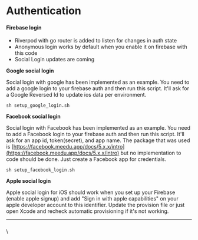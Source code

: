 # Authentication

#### Firebase login

* Riverpod with go router is added to listen for changes in auth state
* Anonymous login works by default when you enable it on firebase with this code
* Social Login updates are coming

**Google social login**

Social login with google has been implemented as an example. You need to add a google login to your firebase auth and then run this script. It'll ask for a Google Reversed Id to update ios data per environment.

```
sh setup_google_login.sh
```

**Facebook social login**

Social login with Facebook has been implemented as an example. You need to add a Facebook login to your firebase auth and then run this script. It'll ask for an app id, token(secret), and app name. The package that was used is [https://facebook.meedu.app/docs/5.x.x/intro](https://facebook.meedu.app/docs/5.x.x/intro) but no implementation to code should be done. Just create a Facebook app for credentials.

```
sh setup_facebook_login.sh
```

**Apple social login**

Apple social login for iOS should work when you set up your Firebase (enable apple signup) and add "Sign in with apple capabilities" on your apple developer account to this identifier. Update the provision file or just open Xcode and recheck automatic provisioning if it's not working.

***

###

\
